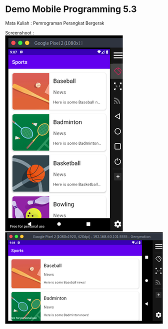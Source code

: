 # Demo Mobile Programming 5.3   
Mata Kuliah : Pemrograman Perangkat Bergerak   
   
Screenshoot :  
<img src="/Mobile-Programming-5.3/image/ss1-5.3.png">
<img src="/Mobile-Programming-5.3/image/ss2-5.3.png">
